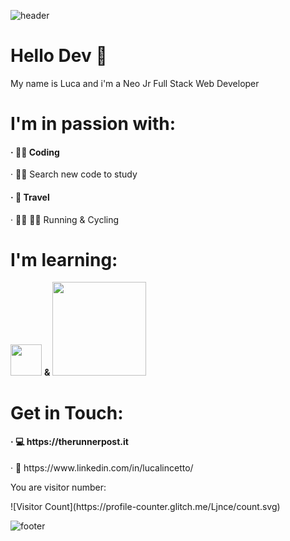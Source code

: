 ![header](https://capsule-render.vercel.app/api?type=wave&color=333333&height=250&section=header&text=Hello%20Dev%20👋&fontSize=30&fontAlign=50&fontColor=FFFFFF)
<h1> Hello Dev 👋</h1>

<p>My name is Luca and i'm a Neo Jr Full Stack Web Developer </p>
<h1> I'm in passion with: </h1>
<h4>&#183; 👨‍💻 Coding</h4>
<h4r>&#183; 🕵️‍♂️ Search new code to study</h4>
<h4>&#183; 🛫 Travel</h4>
<h4r>&#183; 🏃‍♂️ 🚵‍♂️ Running & Cycling </h4>

<h1> I'm learning: </h1>
<p><img src="https://upload.wikimedia.org/wikipedia/commons/thumb/9/95/Vue.js_Logo_2.svg/1024px-Vue.js_Logo_2.svg.png" width="50"> <strong> & </strong>  <img src="https://res.cloudinary.com/dtfbvvkyp/image/upload/v1566331377/laravel-logolockup-cmyk-red.svg" width="150"></p>

<h1> Get in Touch: </h1>
<h4>&#183; 💻 https://therunnerpost.it </h4>
<h4r>&#183; 💼 https://www.linkedin.com/in/lucalincetto/</h4>

<p> You are visitor number: </p>
![Visitor Count](https://profile-counter.glitch.me/Ljnce/count.svg)

![footer](https://capsule-render.vercel.app/api?section=footer&color=333333&height=250&text=Thanks%20for%20watch%20my%20repo%20🙋‍♂️&fontSize=30&fontAlign=50&fontColor=FFFFFF)
